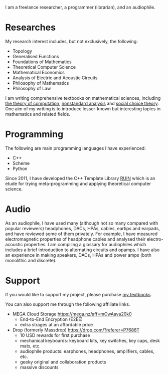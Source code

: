 <!--
**AmaneTsukishiro/AmaneTsukishiro** is a ✨ _special_ ✨ repository because its `README.md` (this file) appears on your GitHub profile.

Here are some ideas to get you started:

- 🔭 I’m currently working on ...
- 🌱 I’m currently learning ...
- 👯 I’m looking to collaborate on ...
- 🤔 I’m looking for help with ...
- 💬 Ask me about ...
- 📫 How to reach me: ...
- 😄 Pronouns: ...
- ⚡ Fun fact: ...
-->

I am a freelance researcher, a programmer (librarian), and an audiophile.

# Researches
My research interest includes, but not exclusively, the following:
+ Topology
+ Generalised Functions
+ Foundations of Mathematics
+ Theoretical Computer Science
+ Mathematical Economics
+ Analysis of Electric and Acoustic Circuits
+ Philosophy of Mathematics
+ Philosophy of Law

I am writing comprehensive textbooks on mathematical sciences, including [the theory of computation](https://amntksr.booth.pm/items/1536898), [nonstandard analysis](https://amntksr.booth.pm/items/1536942) and [social choice theory](https://amntksr.booth.pm/items/1593809). One aim of my writing is to introduce lesser-known but interesting topics in mathematics and related fields.

# Programming
The following are main programming languages I have experienced:
+ C++
+ Scheme
+ Python

Since 2011, I have developed the C++ Template Library [RUIN](https://github.com/AmaneTsukishiro/Ruin) which is an etude for trying meta-programming and applying theoretical computer science. 

# Audio
As an audiophile, I have used many (although not so many compared with popular reviewers) headphones, DACs, HPAs, cables, eartips and earpads, and have reviewed some of them privately. For example, I have measured electromagnetic properties of headphone cables and analysed their electro-acoustic properties. I am compiling a glossary for audiophiles which includes a brief introduction to alternating circuits and opamps. I have also an experience in making speakers, DACs, HPAs and power amps (both monolithic and discrete).

# Support
If you would like to support my project, please purchase [my textbooks](https://amntksr.booth.pm/).

You can also support me through the following affiliate links.
+ MEGA Cloud Storage https://mega.nz/aff=mCwAava20k0
  + End-to-End Encryption (E2EE)
  + extra strages at an affordable price
+ Drop (formerly Massdrop) https://drop.com/?referer=P7688T
  + 10 USD rewards for first purchase
  + mechanical keyboards: keyboard kits, key switches, key caps, desk mats, etc.
  + audiophile products: earphones, headphones, amplifiers, cables, etc.
  + geeky original and collaboration products
  + massive discounts
